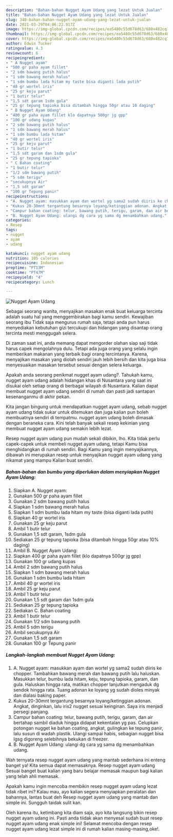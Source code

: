 ```yaml
---
description: "Bahan-bahan Nugget Ayam Udang yang lezat Untuk Jualan"
title: "Bahan-bahan Nugget Ayam Udang yang lezat Untuk Jualan"
slug: 340-bahan-bahan-nugget-ayam-udang-yang-lezat-untuk-jualan
date: 2021-03-29T04:06:22.917Z
image: https://img-global.cpcdn.com/recipes/ea5480c55d678d63/680x482cq70/nugget-ayam-udang-foto-resep-utama.jpg
thumbnail: https://img-global.cpcdn.com/recipes/ea5480c55d678d63/680x482cq70/nugget-ayam-udang-foto-resep-utama.jpg
cover: https://img-global.cpcdn.com/recipes/ea5480c55d678d63/680x482cq70/nugget-ayam-udang-foto-resep-utama.jpg
author: Edwin Tucker
ratingvalue: 4.3
reviewcount: 6
recipeingredient:
- " A Nugget ayam"
- "500 gr paha ayam fillet"
- "2 sdm bawang putih halus"
- "1 sdm bawang merah halus"
- "1 sdm bumbu lada hitam my taste bisa diganti lada putih"
- "40 gr wortel iris"
- "25 gr keju parut"
- "1 butir telur"
- "1,5 sdt garam 1sdm gula"
- "25 gr tepung tapioka bisa ditambah hingga 50gr atau 10 daging"
- " B Nugget Ayam Udang"
- "400 gr paha ayam fillet klo dapatnya 500gr jg gpp"
- "100 gr udang kupas"
- "2 sdm bawang putih halus"
- "1 sdm bawang merah halus"
- "1 sdm bumbu lada hitam"
- "40 gr wortel iris"
- "25 gr keju parut"
- "1 butir telur"
- "1,5 sdt garam dan 1sdm gula"
- "25 gr tepung tapioka"
- " C Bahan coating"
- "1 butir telur"
- "1/2 sdm bawang putih"
- "5 sdm terigu"
- "secukupnya Air"
- "1,5 sdt garam"
- "100 gr Tepung panir"
recipeinstructions:
- "A. Nugget ayam: masukkan ayam dan wortel yg sama2 sudah diiris ke chopper. Tambahkan bawang merah dan bawang putih lalu haluskan. Masukkan telur, bumbu lada hitam, keju, tepung tapioka, garam, dan gula. Haluskan hingga rata, matikan chopper lanjutkan mengaduk dg sendok hingga rata. Tuang adonan ke loyang yg sudah dioles minyak dan dialasi baking paper."
- "Kukus 20-30mnt tergantung besarnya loyang/ketinggian adonan. Angkat, dinginkan, lalu iris2 nugget sesuai keinginan. Saya iris menjadi persegi panjang."
- "Campur bahan coating: telur, bawang putih, terigu, garam, dan air bertahap sambil diaduk hingga didapat kekentalan yg pas. Celupkan potongan nugget ke bahan coating, angkat, gulingkan ke tepung panir, lalu susun di wadah plastik. Ulangi sampai habis, sebagian nugget bisa lgsg digoreng selebihnya bekukan di freezer."
- "B. Nugget Ayam Udang: ulangi dg cara yg sama dg menambahkan udang."
categories:
- Resep
tags:
- nugget
- ayam
- udang

katakunci: nugget ayam udang 
nutrition: 105 calories
recipecuisine: Indonesian
preptime: "PT13M"
cooktime: "PT47M"
recipeyield: "4"
recipecategory: Lunch

---
```



![Nugget Ayam Udang](https://img-global.cpcdn.com/recipes/ea5480c55d678d63/680x482cq70/nugget-ayam-udang-foto-resep-utama.jpg)

Sebagai seorang wanita, menyajikan masakan enak buat keluarga tercinta adalah suatu hal yang menggembirakan bagi kamu sendiri. Kewajiban seorang ibu Tidak saja mengurus rumah saja, tetapi anda pun harus menyediakan kebutuhan gizi tercukupi dan hidangan yang disantap orang tercinta mesti menggugah selera.

Di zaman  saat ini, anda memang dapat mengorder olahan siap saji tidak harus capek mengolahnya dulu. Tetapi ada juga orang yang selalu ingin memberikan makanan yang terbaik bagi orang tercintanya. Karena, menyajikan masakan yang diolah sendiri jauh lebih bersih dan kita juga bisa menyesuaikan masakan tersebut sesuai dengan selera keluarga. 



Apakah anda seorang penikmat nugget ayam udang?. Tahukah kamu, nugget ayam udang adalah hidangan khas di Nusantara yang saat ini disukai oleh setiap orang di berbagai wilayah di Nusantara. Kalian dapat membuat nugget ayam udang sendiri di rumah dan pasti jadi santapan kesenanganmu di akhir pekan.

Kita jangan bingung untuk mendapatkan nugget ayam udang, sebab nugget ayam udang tidak sukar untuk ditemukan dan juga kalian pun boleh membuatnya sendiri di tempatmu. nugget ayam udang boleh dimasak dengan beraneka cara. Kini telah banyak sekali resep kekinian yang membuat nugget ayam udang semakin lebih lezat.

Resep nugget ayam udang pun mudah sekali dibikin, lho. Kita tidak perlu capek-capek untuk membeli nugget ayam udang, tetapi Kamu bisa menghidangkan di rumah sendiri. Bagi Kamu yang ingin menyajikannya, dibawah ini merupakan resep untuk menyajikan nugget ayam udang yang nikamat yang mampu Kalian buat sendiri.

<!--inarticleads1-->

##### Bahan-bahan dan bumbu yang diperlukan dalam menyiapkan Nugget Ayam Udang:

1. Siapkan  A. Nugget ayam:
1. Gunakan 500 gr paha ayam fillet
1. Gunakan 2 sdm bawang putih halus
1. Siapkan 1 sdm bawang merah halus
1. Siapkan 1 sdm bumbu lada hitam my taste (bisa diganti lada putih)
1. Siapkan 40 gr wortel iris
1. Gunakan 25 gr keju parut
1. Ambil 1 butir telur
1. Gunakan 1,5 sdt garam, 1sdm gula
1. Sediakan 25 gr tepung tapioka (bisa ditambah hingga 50gr atau 10% daging)
1. Ambil  B. Nugget Ayam Udang:
1. Siapkan 400 gr paha ayam fillet (klo dapatnya 500gr jg gpp)
1. Gunakan 100 gr udang kupas
1. Ambil 2 sdm bawang putih halus
1. Siapkan 1 sdm bawang merah halus
1. Gunakan 1 sdm bumbu lada hitam
1. Ambil 40 gr wortel iris
1. Ambil 25 gr keju parut
1. Ambil 1 butir telur
1. Gunakan 1,5 sdt garam dan 1sdm gula
1. Sediakan 25 gr tepung tapioka
1. Sediakan  C. Bahan coating
1. Ambil 1 butir telur
1. Gunakan 1/2 sdm bawang putih
1. Ambil 5 sdm terigu
1. Ambil secukupnya Air
1. Gunakan 1,5 sdt garam
1. Gunakan 100 gr Tepung panir




<!--inarticleads2-->

##### Langkah-langkah membuat Nugget Ayam Udang:

1. A. Nugget ayam: masukkan ayam dan wortel yg sama2 sudah diiris ke chopper. Tambahkan bawang merah dan bawang putih lalu haluskan. Masukkan telur, bumbu lada hitam, keju, tepung tapioka, garam, dan gula. Haluskan hingga rata, matikan chopper lanjutkan mengaduk dg sendok hingga rata. Tuang adonan ke loyang yg sudah dioles minyak dan dialasi baking paper.
1. Kukus 20-30mnt tergantung besarnya loyang/ketinggian adonan. Angkat, dinginkan, lalu iris2 nugget sesuai keinginan. Saya iris menjadi persegi panjang.
1. Campur bahan coating: telur, bawang putih, terigu, garam, dan air bertahap sambil diaduk hingga didapat kekentalan yg pas. Celupkan potongan nugget ke bahan coating, angkat, gulingkan ke tepung panir, lalu susun di wadah plastik. Ulangi sampai habis, sebagian nugget bisa lgsg digoreng selebihnya bekukan di freezer.
1. B. Nugget Ayam Udang: ulangi dg cara yg sama dg menambahkan udang.




Wah ternyata resep nugget ayam udang yang mantab sederhana ini enteng banget ya! Kita semua dapat memasaknya. Resep nugget ayam udang Sesuai banget buat kalian yang baru belajar memasak maupun bagi kalian yang telah ahli memasak.

Apakah kamu ingin mencoba membikin resep nugget ayam udang lezat tidak ribet ini? Kalau mau, ayo kalian segera menyiapkan peralatan dan bahannya, lantas buat deh Resep nugget ayam udang yang mantab dan simple ini. Sungguh taidak sulit kan. 

Oleh karena itu, ketimbang kita diam saja, ayo kita langsung bikin resep nugget ayam udang ini. Pasti anda tiidak akan menyesal sudah buat resep nugget ayam udang enak simple ini! Selamat mencoba dengan resep nugget ayam udang lezat simple ini di rumah kalian masing-masing,oke!.


